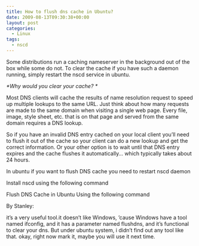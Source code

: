```yaml
---
title: How to flush dns cache in Ubuntu?
date: 2009-08-13T09:30:38+00:00
layout: post
categories:
  - Linux
tags:
  - nscd
---
```

Some distributions run a caching nameserver in the background out of the box while some do not. To clear the cache if you have such a daemon running, simply restart the nscd service in ubuntu.

_\*Why would you clear your cache? \*_

Most DNS clients will cache the results of name resolution request to speed up multiple lookups to the same URL. Just think about how many requests are made to the same domain when visiting a single web page. Every file, image, style sheet, etc. that is on that page and served from the same domain requires a DNS lookup.

So if you have an invalid DNS entry cached on your local client you’ll need to flush it out of the cache so your client can do a new lookup and get the correct information. Or your other option is to wait until that DNS entry expires and the cache flushes it automatically… which typically takes about 24 hours.
<!--more-->
In ubuntu if you want to flush DNS cache you need to restart nscd daemon

Install nscd using the following command

Flush DNS Cache in Ubuntu Using the following command

By Stanley:

it’s a very useful tool.it doesn’t like Windows, ’cause Windows have a tool named ifconfig, and it has a parameter named flushdns, and it’s functional to clear your dns. But under ubuntu system, i didn’t find out any tool like that. okay, right now mark it, maybe you will use it next time.
